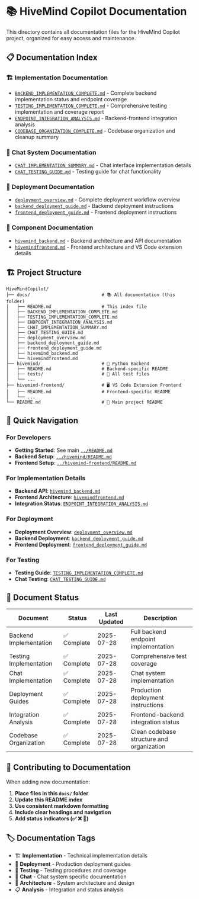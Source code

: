 # 📚 HiveMind Copilot Documentation

This directory contains all documentation files for the HiveMind Copilot project, organized for easy access and maintenance.

## 📋 Documentation Index

### 🏗️ **Implementation Documentation**
- [`BACKEND_IMPLEMENTATION_COMPLETE.md`](./BACKEND_IMPLEMENTATION_COMPLETE.md) - Complete backend implementation status and endpoint coverage
- [`TESTING_IMPLEMENTATION_COMPLETE.md`](./TESTING_IMPLEMENTATION_COMPLETE.md) - Comprehensive testing implementation and coverage report
- [`ENDPOINT_INTEGRATION_ANALYSIS.md`](./ENDPOINT_INTEGRATION_ANALYSIS.md) - Backend-frontend integration analysis
- [`CODEBASE_ORGANIZATION_COMPLETE.md`](./CODEBASE_ORGANIZATION_COMPLETE.md) - Codebase organization and cleanup summary

### 💬 **Chat System Documentation**
- [`CHAT_IMPLEMENTATION_SUMMARY.md`](./CHAT_IMPLEMENTATION_SUMMARY.md) - Chat interface implementation details
- [`CHAT_TESTING_GUIDE.md`](./CHAT_TESTING_GUIDE.md) - Testing guide for chat functionality

### 🚀 **Deployment Documentation**
- [`deployment_overview.md`](./deployment_overview.md) - Complete deployment workflow overview
- [`backend_deployment_guide.md`](./backend_deployment_guide.md) - Backend deployment instructions
- [`frontend_deployment_guide.md`](./frontend_deployment_guide.md) - Frontend deployment instructions

### 🔧 **Component Documentation**
- [`hivemind_backend.md`](./hivemind_backend.md) - Backend architecture and API documentation
- [`hivemindfrontend.md`](./hivemindfrontend.md) - Frontend architecture and VS Code extension details

## 🏗️ **Project Structure**

```
HiveMindCopilot/
├── docs/                           # 📚 All documentation (this folder)
│   ├── README.md                   # This index file
│   ├── BACKEND_IMPLEMENTATION_COMPLETE.md
│   ├── TESTING_IMPLEMENTATION_COMPLETE.md
│   ├── ENDPOINT_INTEGRATION_ANALYSIS.md
│   ├── CHAT_IMPLEMENTATION_SUMMARY.md
│   ├── CHAT_TESTING_GUIDE.md
│   ├── deployment_overview.md
│   ├── backend_deployment_guide.md
│   ├── frontend_deployment_guide.md
│   ├── hivemind_backend.md
│   └── hivemindfrontend.md
├── hivemind/                       # 🐍 Python Backend
│   ├── README.md                   # Backend-specific README
│   ├── tests/                      # 🧪 All test files
│   └── ...
├── hivemind-frontend/              # 🖥️ VS Code Extension Frontend
│   ├── README.md                   # Frontend-specific README
│   └── ...
└── README.md                       # 📖 Main project README
```

## 🎯 **Quick Navigation**

### For Developers
- **Getting Started**: See main [`../README.md`](../README.md)
- **Backend Setup**: [`../hivemind/README.md`](../hivemind/README.md)
- **Frontend Setup**: [`../hivemind-frontend/README.md`](../hivemind-frontend/README.md)

### For Implementation Details
- **Backend API**: [`hivemind_backend.md`](./hivemind_backend.md)
- **Frontend Architecture**: [`hivemindfrontend.md`](./hivemindfrontend.md)
- **Integration Status**: [`ENDPOINT_INTEGRATION_ANALYSIS.md`](./ENDPOINT_INTEGRATION_ANALYSIS.md)

### For Deployment
- **Deployment Overview**: [`deployment_overview.md`](./deployment_overview.md)
- **Backend Deployment**: [`backend_deployment_guide.md`](./backend_deployment_guide.md)
- **Frontend Deployment**: [`frontend_deployment_guide.md`](./frontend_deployment_guide.md)

### For Testing
- **Testing Guide**: [`TESTING_IMPLEMENTATION_COMPLETE.md`](./TESTING_IMPLEMENTATION_COMPLETE.md)
- **Chat Testing**: [`CHAT_TESTING_GUIDE.md`](./CHAT_TESTING_GUIDE.md)

## 🔄 **Document Status**

| Document | Status | Last Updated | Description |
|----------|--------|--------------|-------------|
| Backend Implementation | ✅ Complete | 2025-07-28 | Full backend endpoint implementation |
| Testing Implementation | ✅ Complete | 2025-07-28 | Comprehensive test coverage |
| Chat Implementation | ✅ Complete | 2025-07-28 | Chat system implementation |
| Deployment Guides | ✅ Complete | 2025-07-28 | Production deployment instructions |
| Integration Analysis | ✅ Complete | 2025-07-28 | Frontend-backend integration status |
| Codebase Organization | ✅ Complete | 2025-07-28 | Clean codebase structure and organization |

## 📝 **Contributing to Documentation**

When adding new documentation:

1. **Place files in this `docs/` folder**
2. **Update this README index**
3. **Use consistent markdown formatting**
4. **Include clear headings and navigation**
5. **Add status indicators (✅ ❌ 🔄)**

## 🏷️ **Documentation Tags**

- 🏗️ **Implementation** - Technical implementation details
- 🚀 **Deployment** - Production deployment guides
- 🧪 **Testing** - Testing procedures and coverage
- 💬 **Chat** - Chat system specific documentation
- 🔧 **Architecture** - System architecture and design
- 📋 **Analysis** - Integration and status analysis

